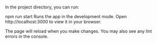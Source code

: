 In the project directory, you can run:

npm run start
Runs the app in the development mode.
Open http://localhost:3000 to view it in your browser.

The page will reload when you make changes.
You may also see any lint errors in the console.